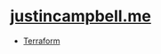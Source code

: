 # [justincampbell.me](https://justincampbell.me)

* [Terraform](https://app.terraform.io/app/justincampbell/workspaces/justincampbell-me)

